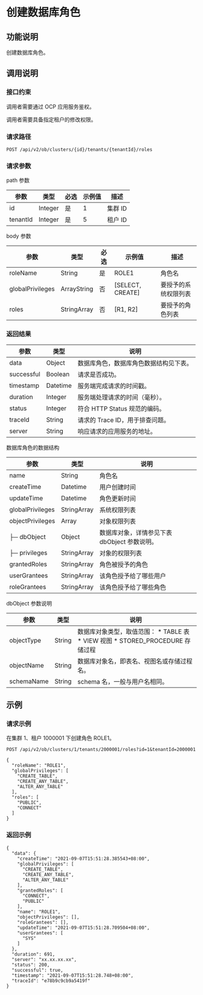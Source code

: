创建数据库角色
============================



功能说明
-------------------------

创建数据库角色。

调用说明
-------------------------

### 接口约束

调用者需要通过 OCP 应用服务鉴权。

调用者需要具备指定租户的修改权限。

### 请求路径

`POST /api/v2/ob/clusters/{id}/tenants/{tenantId}/roles`

### 请求参数

path 参数


|    参数    |   类型    | 必选 | 示例值 |  描述   |
|----------|---------|----|-----|-------|
| id       | Integer | 是  | 1   | 集群 ID |
| tenantId | Integer | 是  | 5   | 租户 ID |



body 参数


|        参数        |     类型      | 必选 |        示例值         |     描述     |
|------------------|-------------|----|--------------------|------------|
| roleName         | String      | 是  | ROLE1              | 角色名        |
| globalPrivileges | ArrayString | 否  | \[SELECT, CREATE\] | 要授予的系统权限列表 |
| roles            | StringArray | 否  | \[R1, R2\]         | 要授予的角色列表   |





### 返回结果



|     参数     |    类型    |          说明           |
|------------|----------|-----------------------|
| data       | Object   | 数据库角色，数据库角色数据结构见下表。   |
| successful | Boolean  | 请求是否成功。               |
| timestamp  | Datetime | 服务端完成请求的时间戳。          |
| duration   | Integer  | 服务端处理请求的时间（毫秒）。       |
| status     | Integer  | 符合 HTTP Status 规范的编码。 |
| traceId    | String   | 请求的 Trace ID，用于排查问题。  |
| server     | String   | 响应请求的应用服务的地址。         |



数据库角色的数据结构


|        参数        |     类型      |             说明              |
|------------------|-------------|-----------------------------|
| name             | String      | 角色名                         |
| createTime       | Datetime    | 用户创建时间                      |
| updateTime       | Datetime    | 角色更新时间                      |
| globalPrivileges | StringArray | 系统权限列表                      |
| objectPrivileges | Array       | 对象权限列表                      |
| ├─ dbObject      | Object      | 数据库对象，详情参见下表 dbObject 参数说明。 |
| ├─ privileges    | StringArray | 对象的权限列表                     |
| grantedRoles     | StringArray | 角色被授予的角色                    |
| userGrantees     | StringArray | 该角色授予给了哪些用户                 |
| roleGrantees     | StringArray | 该角色授予给了哪些角色                 |



dbObject 参数说明


|     参数     |   类型   |                                                                                                               说明                                                                                                                |
|------------|--------|---------------------------------------------------------------------------------------------------------------------------------------------------------------------------------------------------------------------------------|
| objectType | String | 数据库对象类型，取值范围： * TABLE 表   * VIEW 视图    <!-- --> * STORED_PROCEDURE 存储过程    |
| objectName | String | 数据库对象名，即表名、视图名或存储过程名。                                                                                                                                                                                                           |
| schemaName | String | schema 名，一般与用户名相同。                                                                                                                                                                                                              |



示例
-----------------------



### 请求示例

在集群 1、租户 1000001 下创建角色 ROLE1。

`POST /api/v2/ob/clusters/1/tenants/2000001/roles?id=1&tenantId=2000001`

```unknow
{
  "roleName": "ROLE1",
  "globalPrivileges": [
    "CREATE_TABLE",
    "CREATE_ANY_TABLE",
    "ALTER_ANY_TABLE"
  ],
  "roles": [
    "PUBLIC",
    "CONNECT"
  ]
}
```





### 返回示例

```unknow
{
  "data": {
    "createTime": "2021-09-07T15:51:28.385543+08:00",
    "globalPrivileges": [
      "CREATE_TABLE",
      "CREATE_ANY_TABLE",
      "ALTER_ANY_TABLE"
    ],
    "grantedRoles": [
      "CONNECT",
      "PUBLIC"
    ],
    "name": "ROLE1",
    "objectPrivileges": [],
    "roleGrantees": [],
    "updateTime": "2021-09-07T15:51:28.709504+08:00",
    "userGrantees": [
      "SYS"
    ]
  },
  "duration": 691,
  "server": "xx.xx.xx.xx",
  "status": 200,
  "successful": true,
  "timestamp": "2021-09-07T15:51:28.748+08:00",
  "traceId": "e78b9c9cb9a5419f"
}
```
